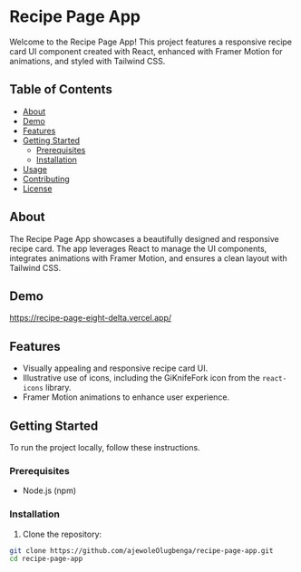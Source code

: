 # Recipe Page App

Welcome to the Recipe Page App! This project features a responsive recipe card UI component created with React, enhanced with Framer Motion for animations, and styled with Tailwind CSS.

## Table of Contents

- [About](#about)
- [Demo](#demo)
- [Features](#features)
- [Getting Started](#getting-started)
  - [Prerequisites](#prerequisites)
  - [Installation](#installation)
- [Usage](#usage)
- [Contributing](#contributing)
- [License](#license)

## About

The Recipe Page App showcases a beautifully designed and responsive recipe card. The app leverages React to manage the UI components, integrates animations with Framer Motion, and ensures a clean layout with Tailwind CSS.

## Demo
https://recipe-page-eight-delta.vercel.app/
## Features

- Visually appealing and responsive recipe card UI.
- Illustrative use of icons, including the GiKnifeFork icon from the `react-icons` library.
- Framer Motion animations to enhance user experience.

## Getting Started

To run the project locally, follow these instructions.

### Prerequisites

- Node.js (npm)

### Installation

1. Clone the repository:

```bash
git clone https://github.com/ajewoleOlugbenga/recipe-page-app.git
cd recipe-page-app
